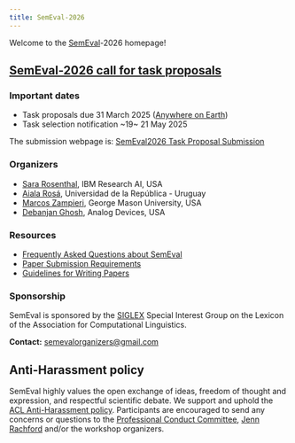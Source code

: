 ```yaml
---
title: SemEval-2026
---
```


Welcome to the [SemEval](https://semeval.github.io/)-2026 homepage!

## [SemEval-2026 call for task proposals](cft)

### Important dates

- Task proposals due 31 March 2025 ([Anywhere on Earth](https://en.wikipedia.org/wiki/Anywhere_on_Earth))
- Task selection notification ~19~ 21 May 2025

The submission webpage is: [SemEval2026 Task Proposal Submission](https://softconf.com/acl2025/semevaltasks/)

 <!-- ## [SemEval-2025 tasks](tasks) -->

<!---
### [SemEval-2025 program](schedule)
--->

<!-- ### Important dates for task participants

- ~~Tasks announced (with sample data available): 15 July 2024~~
- Training data ready 2 September 2024
- Evaluation start 10 January 2025
- Evaluation end by 31 January 2025 (latest date; task organizers may choose an earlier date)
- Paper submission due 28 February 2025
- Notification to authors 31 March 2025
- Camera ready due 21 April 2025
- SemEval workshop 31 July - 1 August 2025 (co-located with [ACL 2025](https://2025.aclweb.org/))

All deadlines are 23:59 UTC-12 (["anywhere on Earth"](https://en.wikipedia.org/wiki/Anywhere_on_Earth)).

### Important dates for task organizers

- ~~[Task proposals](cft) due 31 March 2024~~
- ~~Task selection notification 18 May 2024~~
- ~~Sample data ready 15 July 2024~~
- Training data ready 2 September 2024
- Evaluation data ready 1 December 2024 (internal deadline; not for public release)
- Evaluation start 10 January 2025
- Evaluation end by 31 January 2025 (latest date; task organizers may choose an earlier date)
- System paper submission due 28 February 2025
- Task paper submission due 7 March 2025
- Notification to authors 31 March 2025
- Camera ready due 21 April 2025
- SemEval workshop 31 July - 1 August 2025 (co-located with [ACL 2025](https://2025.aclweb.org/)) 

All deadlines are 23:59 UTC-12 (["anywhere on Earth"](https://en.wikipedia.org/wiki/Anywhere_on_Earth)). -->


### Organizers

- [Sara Rosenthal](https://research.ibm.com/people/sara-rosenthal), IBM Research AI, USA
- [Aiala Rosá](https://www.fing.edu.uy/es/node/40946), Universidad de la República - Uruguay
- [Marcos Zampieri](https://www.gmu.edu/profiles/mzampier), George Mason University, USA
- [Debanjan Ghosh](https://debanjanghosh.github.io), Analog Devices, USA

### Resources

- [Frequently Asked Questions about SemEval](/faq.html)
- [Paper Submission Requirements](/paper-requirements.html)
- [Guidelines for Writing Papers](/system-paper-template.html)

<!-- ### Archive

[SemEval-2025 call for task proposals (archival)](cft) -->

### Sponsorship

SemEval is sponsored by the [SIGLEX](https://siglex.org/) Special Interest Group on the Lexicon of the Association for Computational Linguistics.


__Contact:__ <semevalorganizers@gmail.com>
<!--- Most questions not answered by the above resources should be directed to organizers of specific [tasks](tasks.html).
General questions about SemEval organization should be directed to <semevalorganizers@gmail.com>.--->

## Anti-Harassment policy

SemEval highly values the open exchange of ideas, freedom of thought and expression, and respectful scientific debate.
We support and uphold the [ACL Anti-Harassment policy](https://www.aclweb.org/adminwiki/index.php?title=Anti-Harassment_Policy).
Participants are encouraged to send any concerns or questions to the [Professional Conduct Committee](https://www.aclweb.org/adminwiki/index.php?title=Professional_Conduct_Committee),
[Jenn Rachford](mailto:acl@aclweb.org) and/or the workshop organizers.

